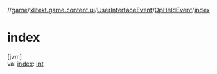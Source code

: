 //[game](../../../../index.md)/[xlitekt.game.content.ui](../../index.md)/[UserInterfaceEvent](../index.md)/[OpHeldEvent](index.md)/[index](--index--.md)

# index

[jvm]\
val [index](--index--.md): [Int](https://kotlinlang.org/api/latest/jvm/stdlib/kotlin/-int/index.html)
